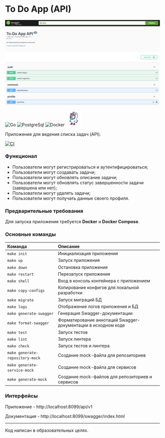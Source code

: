 # To Do App (API)

![](readme-data/cover.png)

<img src="https://go.dev/blog/go-brand/Go-Logo/SVG/Go-Logo_Blue.svg" alt="Go" title="Go" width="50" height="50"/> <img src="https://upload.wikimedia.org/wikipedia/commons/2/29/Postgresql_elephant.svg" alt="PostgreSql" title="PostgreSql" width="40" height="40"/> <img src="https://www.vectorlogo.zone/logos/docker/docker-tile.svg" alt="Docker" title="Docker" width="40" height="40"/> <img src="https://raw.githubusercontent.com/pressly/goose/refs/heads/main/assets/goose_logo.png" alt="Goose" title="Goose" width="50" height="50"/>

Приложение для ведения списка задач (API).

[![CI](https://github.com/poymanov/todo-app-api/actions/workflows/ci.yml/badge.svg)](https://github.com/poymanov/todo-app-api/actions/workflows/ci.yml)

### Функционал

- Пользователи могут регистрироваться и аутентифицироваться;
- Пользователи могут создавать задачи;
- Пользователи могут обновлять описание задачи;
- Пользователи могут обновлять статус завершенности задачи (завершена или нет);
- Пользователи могут удалять задачи;
- Пользователи могут получать данные своего профиля.

### Предварительные требования

Для запуска приложения требуется **Docker** и **Docker Compose**.

### Основные команды

| Команда                           | Описание                                                      |
|:----------------------------------|:--------------------------------------------------------------|
| `make init`                       | Инициализация приложения                                      |
| `make up`                         | Запуск приложения                                             |
| `make down`                       | Остановка приложения                                          |
| `make restart`                    | Перезапуск приложения                                         |
| `make shell`                      | Вход в консоль контейнера с приложением                       |
| `make copy-configs`               | Копирование конфигов для локальной разработки                 |
| `make migrate`                    | Запуск миграций БД                                            |
| `make logs`                       | Отображение логов приложения и БД                             |
| `make generate-swagger`           | Генерация Swagger-документации                                |
| `make format-swagger`             | Форматирование аннотаций Swagger-документации в исходном коде |
| `make test`                       | Запуск тестов                                                 |
| `make lint`                       | Запуск линтера                                                |
| `make check`                      | Запуск тестов и линтера                                       |
| `make generate-repository-mock`   | Создание mock-файла для репозиториев                          |
| `make generate-service-mock`      | Создание mock-файла для сервисов                              |
| `make generate-mock`              | Создание mock-файлов для репозиториев и сервисов              |

### Интерфейсы

Приложение - http://localhost:8099/api/v1

Документация - http://localhost:8099/swagger/index.html

---

Код написан в образовательных целях.